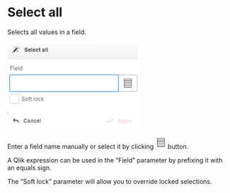 # Select all

Selects all values in a field.

![](../.gitbook/assets/image%20%2880%29.png)


Enter a field name manually or select it by clicking ![](../.gitbook/assets/image%20%28123%29.png) button. 

A Qlik expression can be used in the “Field” parameter by prefixing it with an equals sign.

The “Soft lock” parameter will allow you to override locked selections.

